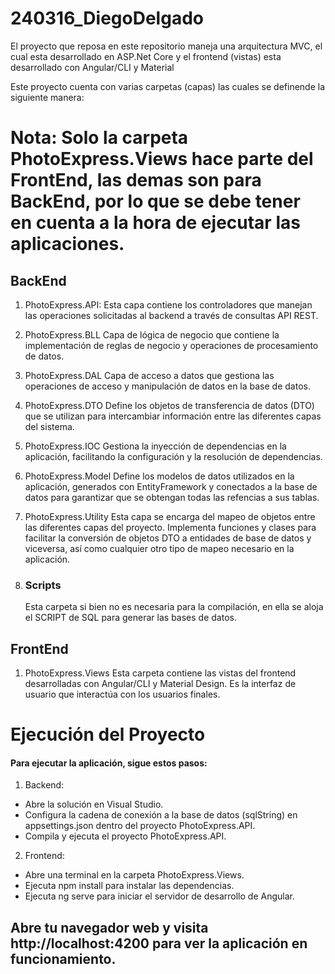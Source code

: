# 240316_DiegoDelgado

El proyecto que reposa en este repositorio maneja una arquitectura MVC, el cual esta desarrollado en ASP.Net Core y el frontend (vistas) esta desarrollado con Angular/CLI y Material

Este proyecto cuenta con varias carpetas (capas) las cuales se definende la siguiente manera:


# Nota: Solo la carpeta PhotoExpress.Views hace parte del FrontEnd, las demas son para BackEnd, por lo que se debe tener en cuenta a la hora de ejecutar las aplicaciones.


## BackEnd
1. PhotoExpress.API: 
    Esta capa contiene los controladores que manejan las operaciones solicitadas al backend a través de consultas API REST.

2. PhotoExpress.BLL
    Capa de lógica de negocio que contiene la implementación de reglas de negocio y operaciones de procesamiento de datos.  

3. PhotoExpress.DAL
    Capa de acceso a datos que gestiona las operaciones de acceso y manipulación de datos en la base de datos.

4. PhotoExpress.DTO
    Define los objetos de transferencia de datos (DTO) que se utilizan para intercambiar información entre las diferentes capas del sistema.

5. PhotoExpress.IOC
    Gestiona la inyección de dependencias en la aplicación, facilitando la configuración y la resolución de dependencias.

6. PhotoExpress.Model
    Define los modelos de datos utilizados en la aplicación, generados con EntityFramework y conectados a la base de datos para garantizar que se obtengan todas las refencias a sus tablas.

7. PhotoExpress.Utility
    Esta capa se encarga del mapeo de objetos entre las diferentes capas del proyecto. Implementa funciones y clases para facilitar la conversión de objetos DTO a entidades de base de datos y viceversa, así como cualquier otro tipo de mapeo necesario en la aplicación.

8. ### Scripts
    Esta carpeta si bien no es necesaria para la compilación, en ella se aloja el SCRIPT de SQL para generar las bases de datos.




## FrontEnd

1. PhotoExpress.Views
    Esta carpeta contiene las vistas del frontend desarrolladas con Angular/CLI y Material Design. Es la interfaz de usuario que interactúa con los usuarios finales.



# Ejecución del Proyecto

#### Para ejecutar la aplicación, sigue estos pasos:

1. Backend:

- Abre la solución en Visual Studio.
- Configura la cadena de conexión a la base de datos (sqlString) en appsettings.json dentro del proyecto PhotoExpress.API.
- Compila y ejecuta el proyecto PhotoExpress.API.

2. Frontend:

- Abre una terminal en la carpeta PhotoExpress.Views.
- Ejecuta npm install para instalar las dependencias.
- Ejecuta ng serve para iniciar el servidor de desarrollo de Angular.

## Abre tu navegador web y visita http://localhost:4200 para ver la aplicación en funcionamiento.


